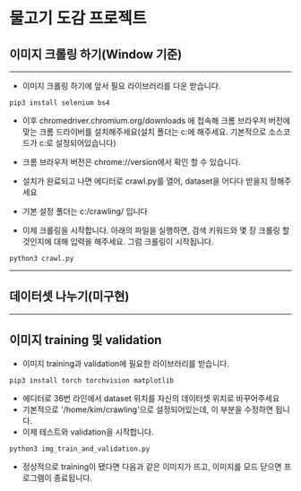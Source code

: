 # 물고기 도감 프로젝트

## 이미지 크롤링 하기(Window 기준)
---

+ 이미지 크롤링 하기에 앞서 필요 라이브러리를 다운 받습니다.

```
pip3 install selenium bs4
```
+ 이후 chromedriver.chromium.org/downloads 에 접속해 크롬 브라우저 버전에 맞는 크롬 드라이버를 설치해주세요(설치 폴더는 c:에 해주세요. 기본적으로 소스코드가 c:로 설정되어있습니다)
+ 크롬 브라우저 버전은 chrome://version에서 확인 할 수 있습니다.
+ 설치가 완료되고 나면 에디터로 crawl.py를 열어, dataset을 어디다 받을지 정해주세요
+ 기본 설정 폴더는 c:/crawling/ 입니다

+ 이제 크롤링을 시작합니다. 아래의 파일을 실행하면, 검색 키워드와 몇 장 크롤링 할 것인지에 대해 입력을 해주세요. 그럼 크롤링이 시작됩니다.

```
python3 crawl.py
```

---
## 데이터셋 나누기(미구현)
---
## 이미지 training 및 validation
+ 이미지 training과 validation에 필요한 라이브러리를 받습니다.
```
pip3 install torch torchvision matplotlib
```
+ 에디터로 36번 라인에서 dataset 위치를 자신의 데이터셋 위치로 바꾸어주세요
+ 기본적으로 '/home/kim/crawling'으로 설정되어있는데, 이 부분을 수정하면 됩니다.
+ 이제 테스트와 validation을 시작합니다.
```
python3 img_train_and_validation.py
```
+ 정상적으로 training이 됐다면 다음과 같은 이미지가 뜨고, 이미지를 모드 닫으면 프로그램이 종료됩니다.
